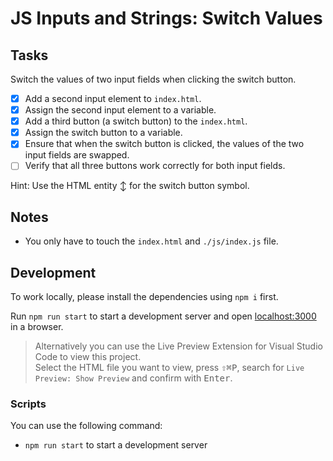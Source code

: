 # JS Inputs and Strings: Switch Values

## Tasks

Switch the values of two input fields when clicking the switch button.

- [x] Add a second input element to `index.html`.
- [x] Assign the second input element to a variable.
- [x] Add a third button (a switch button) to the `index.html`.
- [x] Assign the switch button to a variable.
- [x] Ensure that when the switch button is clicked, the values of the two input fields are swapped.
- [ ] Verify that all three buttons work correctly for both input fields.

Hint: Use the HTML entity &updownarrow; for the switch button symbol.

## Notes

- You only have to touch the `index.html` and `./js/index.js` file.

## Development

To work locally, please install the dependencies using `npm i` first.

Run `npm run start` to start a development server and open [localhost:3000](http://localhost:3000) in a browser.

> Alternatively you can use the Live Preview Extension for Visual Studio Code to view this project.  
> Select the HTML file you want to view, press <kbd>⇧</kbd><kbd>⌘</kbd><kbd>P</kbd>, search for `Live Preview: Show Preview` and confirm with <kbd>Enter</kbd>.

### Scripts

You can use the following command:

- `npm run start` to start a development server
